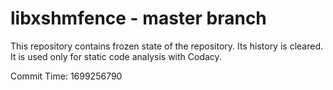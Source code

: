 # libxshmfence - master branch

This repository contains frozen state of the repository.
Its history is cleared. It is used only for static code
analysis with Codacy.

Commit Time: 1699256790